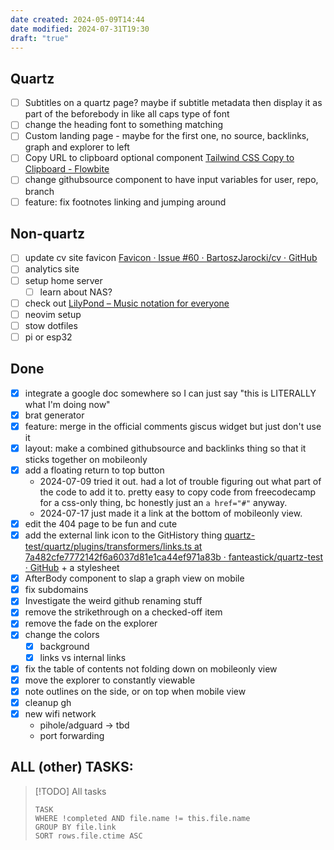 ```yaml
---
date created: 2024-05-09T14:44
date modified: 2024-07-31T19:30
draft: "true"
---
```

## Quartz

- [ ] Subtitles on a quartz page? maybe if subtitle metadata then display it as part of the beforebody in like all caps type of font
- [ ] change the heading font to something matching
- [ ] Custom landing page - maybe for the first one, no source, backlinks, graph and explorer to left
- [ ] Copy URL to clipboard optional component [Tailwind CSS Copy to Clipboard - Flowbite](https://flowbite.com/docs/components/clipboard/)
- [ ] change githubsource component to have input variables for user, repo, branch
- [ ] feature: fix footnotes linking and jumping around
## Non-quartz
- [ ] update cv site favicon [Favicon · Issue #60 · BartoszJarocki/cv · GitHub](https://github.com/BartoszJarocki/cv/issues/60) 
- [ ] analytics site
- [ ] setup home server
	- [ ] learn about NAS?
- [ ] check out [LilyPond – Music notation for everyone](https://lilypond.org/) 
- [ ] neovim setup
- [ ] stow dotfiles
- [ ] pi or esp32

## Done
- [x] integrate a google doc somewhere so I can just say "this is LITERALLY what I'm doing now"
- [x] brat generator
- [x] feature: merge in the official comments giscus widget but just don't use it
- [x] layout: make a combined githubsource and backlinks thing so that it sticks together on mobileonly
- [x] add a floating return to top button
	- 2024-07-09 tried it out. had a lot of trouble figuring out what part of the code to add it to. pretty easy to copy code from freecodecamp for a css-only thing, bc honestly just an `a href="#"` anyway.
	- 2024-07-17 just made it a link at the bottom of mobileonly view. 
- [x] edit the 404 page to be fun and cute
- [x] add the external link icon to the GitHistory thing [quartz-test/quartz/plugins/transformers/links.ts at 7a482cfe7772142f6a6037d81e1ca44ef971a83b · fanteastick/quartz-test · GitHub](https://github.com/fanteastick/quartz-test/blob/7a482cfe7772142f6a6037d81e1ca44ef971a83b/quartz/plugins/transformers/links.ts#L68) + a stylesheet
- [x] AfterBody component to slap a graph view on mobile
- [x] fix subdomains
- [x] Investigate the weird github renaming stuff
- [x] remove the strikethrough on a checked-off item
- [x] remove the fade on the explorer
- [x] change the colors
	- [x] background
	- [x] links vs internal links
- [x] fix the table of contents not folding down on mobileonly view
- [x] move the explorer to constantly viewable
- [x] note outlines on the side, or on top when mobile view
- [x] cleanup gh
- [x] new wifi network
	- pihole/adguard -> tbd
	- port forwarding

## ALL (other) TASKS:

 > [!TODO] All tasks
> ```dataview
> TASK
> WHERE !completed AND file.name != this.file.name
> GROUP BY file.link
> SORT rows.file.ctime ASC
> ``` 
